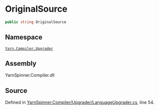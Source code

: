 # OriginalSource

```csharp
public string OriginalSource
```

## Namespace

[`Yarn.Compiler.Upgrader`](../)

## Assembly

YarnSpinner.Compiler.dll

## Source

Defined in [YarnSpinner.Compiler/Upgrader/LanguageUpgrader.cs](https://github.com/YarnSpinnerTool/YarnSpinner//blob/develop/YarnSpinner.Compiler/Upgrader/LanguageUpgrader.cs#L54), line 54.

